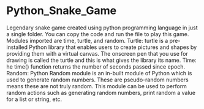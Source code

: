# Python_Snake_Game
Legendary snake game created using python programming language in just a single folder.
You can copy the code and run the file to play this game.
Modules imported are time, turtle, and random.
Turtle: turtle is a pre-installed Python library that enables users to create pictures and shapes by providing them with a virtual canvas. The onscreen pen that you use for drawing is called the turtle and this is what gives the library its name.
Time: he time() function returns the number of seconds passed since epoch.
Random: Python Random module is an in-built module of Python which is used to generate random numbers. These are pseudo-random numbers means these are not truly random. This module can be used to perform random actions such as generating random numbers, print random a value for a list or string, etc.
